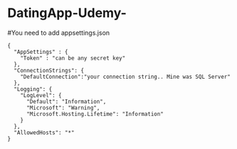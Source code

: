 # DatingApp-Udemy-

#You need to add appsettings.json 
```
{
  "AppSettings" : {
    "Token" : "can be any secret key"
  },
  "ConnectionStrings": {
    "DefaultConnection":"your connection string.. Mine was SQL Server"
  },
  "Logging": {
    "LogLevel": {
      "Default": "Information",
      "Microsoft": "Warning",
      "Microsoft.Hosting.Lifetime": "Information"
    }
  },
  "AllowedHosts": "*"
}
```
